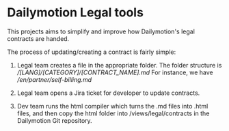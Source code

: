 Dailymotion Legal tools
=======================

This projects aims to simplify and improve how Dailymotion's legal contracts are handed.


The process of updating/creating a contract is fairly simple:

1. Legal team creates a file in the appropriate folder.
The folder structure is _/[LANG]/[CATEGORY]/[CONTRACT_NAME].md_
For instance, we have _/en/partner/self-billing.md_

2. Legal team opens a Jira ticket for developer to update contracts.

3. Dev team runs the html compiler which turns the .md files into .html files, and then copy the html folder into /views/legal/contracts in the Dailymotion Git repository.
